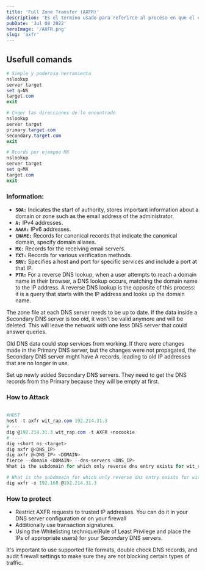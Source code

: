 ```yaml
---
title: 'Full Zone Transfer (AXFR)'
description: 'Es el termino usado para referirce al proceso en que el contenido de un archivo de zona dns es copiado del servidor DNS primario al servidor dns segunario.'
pubDate: 'Jul 08 2022'
heroImage: '/AXFR.png'
slug: 'axfr'
---
```


## Usefull comands

```powershell
# Simple y poderosa herramienta
nslookup
server target
set q=NS
target.com
exit

# Coger las direcciones de lo encontrado
nslookup
server target
primary.target.com
secondary.target.com
exit

# Rcords por ejempoo MX
nslookup
server target
set q=MX
target.com
exit
```

### Information:

- **`SOA:`** Indicates the start of authority, stores important information about a domain or zone such as the email address of the administrator.
- **`A:`** IPv4 addresses.
- **`AAAA:`** IPv6 addresses.
- **`CNAME:`** Records for canonical records that indicate the canonical domain, specify domain aliases.
- **`MX:`** Records for the receiving email servers.
- **`TXT:`** Records for various verification methods.
- **`SRV:`** Specifies a host and port for specific services and include a port at that IP.
- **`PTR:`** For a reverse DNS lookup, when a user attempts to reach a domain name in their browser, a DNS lookup occurs, matching the domain name to the IP address. A reverse DNS lookup is the opposite of this process: it is a query that starts with the IP address and looks up the domain name.

The zone file at each DNS server needs to be up to date. If the data inside a Secondary DNS server is too old, it won’t be valid anymore and will be deleted. This will leave the network with one less DNS server that could answer queries.

Old DNS data could stop services from working. If there were changes made in the Primary DNS server, but the changes were not propagated, the Secondary DNS server might have A records, leading to old IP addresses that are no longer in use.

Set up newly added Secondary DNS servers. They need to get the DNS records from the Primary because they will be empty at first.

### How to Attack

```powershell

#HOST
host -t axfr wit_rap.com 192.214.31.3
# ---
dig @192.214.31.3 wit_rap.com -t AXFR +nocookie
# ----
dig +short ns <target>
dig axfr @<DNS_IP>
dig axfr @<DNS_IP> <DOMAIN>
fierce --domain <DOMAIN> --dns-servers <DNS_IP>
What is the subdomain for which only reverse dns entry exists for wit_rap.com? wit_rap owns the IP address range: 192.168..

# What is the subdomain for which only reverse dns entry exists for wit_rap.com? wit_rap owns the IP address range: 192.168..
dig axfr -x 192.168 @192.214.31.3

```

### How to protect

- Restrict AXFR requests to trusted IP addresses. You can do it in your DNS server configuration or on your firewall
- Additionally use transaction signatures.
- Using the Whitelisting technique(Rule of Least Privilege and place the IPs of appropriate users) for your Secondary DNS servers.

It's important to use supported file formats, double check DNS records, and audit firewall settings to make sure they are not blocking certain types of traffic.
